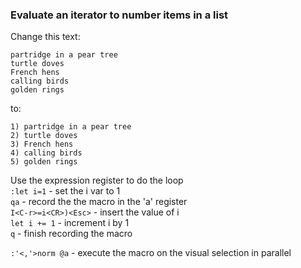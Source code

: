 ### Evaluate an iterator to number items in a list

Change this text:

```shell
partridge in a pear tree
turtle doves
French hens
calling birds
golden rings
```

to:

```shell
1) partridge in a pear tree
2) turtle doves
3) French hens
4) calling birds
5) golden rings
```

Use the expression register to do the loop  
`:let i=1` - set the i var to 1  
`qa` - record the the macro in the 'a' register  
`I<C-r>=i<CR>)<Esc>` - insert the value of i  
`let i += 1` - increment i by 1  
`q` - finish recording the macro  

`:'<,'>norm @a` - execute the macro on the visual selection in parallel
